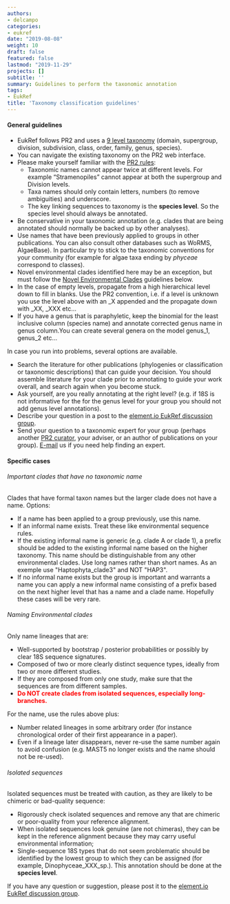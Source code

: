 ```yaml
---
authors:
- delcampo
categories:
- eukref
date: "2019-08-08"
weight: 10
draft: false
featured: false
lastmod: "2019-11-29"
projects: []
subtitle: ''
summary: Guidelines to perform the taxonomic annotation
tags:
- EukRef
title: 'Taxonomy classification guidelines'
---
```

#### General guidelines
* EukRef follows PR2 and uses a [9 level taxonomy](https://pr2-database.org/documentation/pr2-taxonomy-9-levels/) (domain, supergroup, division, subdivision, class, order, family, genus, species).
* You can navigate the existing taxonomy on the PR2 web interface.
* Please make yourself familiar with the [PR2 rules](https://pr2-database.org/documentation/pr2-structure/):
  * Taxonomic names cannot appear twice at different levels. For example “Stramenopiles” cannot appear at both the supergroup and Division levels.
  * Taxa names should only contain letters, numbers (to remove ambiguities) and underscore.
  * The key linking sequences to taxonomy is the **species level**.  So the species level should always be annotated.
*   Be conservative in your taxonomic annotation (e.g. clades that are being annotated should normally be backed up by other analyses).
*   Use names that have been previously applied to groups in other publications. You can also consult other databases such as WoRMS, AlgaeBase). In particular try to stick to the taxonomic conventions for your community (for example for algae taxa ending by _phyceae_ correspond to classes).
*   Novel environmental clades identified here may be an exception, but must follow the <span style="text-decoration: underline;">Novel Environmental Clades</span> guidelines below.
*   In the case of empty levels, propagate from a high hierarchical level down to fill in blanks. Use the PR2 convention, i.e. if a level is unknown you use the level above with an _X appended and the propagate down with _XX, _XXX etc…
*   If you have a genus that is paraphyletic, keep the binomial for the least inclusive column (species name) and annotate corrected genus name in genus column.You can create several genera on the model genus_1, genus_2 etc…


In case you run into problems, several options are available.

*   Search the literature for other publications (phylogenies or classification or taxonomic descriptions) that can guide your decision. You should assemble literature for your clade prior to annotating to guide your work overall, and search again when you become stuck.
*   Ask yourself, are you really annotating at the right level? (e.g. if 18S is not informative for the for the genus level for your group you should not add genus level annotations).
*   Describe your question in a post to the [element.io EukRef discussion group](https://matrix.to/#/!MmBdeJsUKnndAPaVYe:matrix.org?via=matrix.org).
*   Send your question to a taxonomic expert for your group (perhaps another [PR2 curator](https://pr2-database.org/team/), your adviser, or an author of publications on your group). [E-mail](mailto:fonamental@gmail.com) us if you need help finding an expert.

#### Specific cases

###### Important clades that have no taxonomic name

Clades that have formal taxon names but the larger clade does not have a name. Options:

* If a name has been applied to a group previously, use this name.
* If an informal name exists. Treat these like environmental sequence rules.
* If the existing informal name is generic (e.g. clade A or clade 1), a prefix should be added to the existing informal name based on the higher taxonomy. This name should be distinguishable from any other environmental clades. Use long names rather than short names. As an exemple use "Haptophyta_clade3" and NOT "HAP3".
* If no informal name exists but the group is important and warrants a name you can apply a new informal name consisting of a prefix based on the next higher level that has a name and a clade name. Hopefully these cases will be very rare.

###### Naming Environmental clades

Only name lineages that are:

* Well-supported by bootstrap / posterior probabilities or possibly by clear 18S sequence signatures.
* Composed of two or more clearly distinct sequence types, ideally from two or more different studies.
* If they are composed from only one study, make sure that the sequences are from different samples.
* **<span style="color: #ff0000;">Do NOT create clades from isolated sequences, especially long-branches.</span>**

For the name, use the rules above plus:

* Number related lineages in some arbitrary order (for instance chronological order of their first appearance in a paper).
* Even if a lineage later disappears, never re-use the same number again to avoid confusion (e.g. MAST5 no longer exists and the name should not be re-used).

###### Isolated sequences
Isolated sequences must be treated with caution, as they are likely to be chimeric or bad-quality sequence:

*   Rigorously check isolated sequences and remove any that are chimeric or poor-quality from your reference alignment.
*   When isolated sequences look genuine (are not chimeras), they can be kept in the reference alignment because they may carry useful environmental information;
*   Single-sequence 18S types that do not seem problematic should be identified by the lowest group to which they can be assigned (for example, Dinophyceae_XXX_sp.).  This annotation should be done at the **species level**.

If you have any question or suggestion, please post it to the [element.io EukRef discussion group](https://matrix.to/#/!MmBdeJsUKnndAPaVYe:matrix.org?via=matrix.org).
